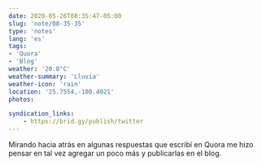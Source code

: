 ```yaml
---
date: 2020-05-26T08:35:47-05:00
slug: 'note/08-35-35'
type: 'notes'
lang: 'es'
tags:
- 'Quora'
- 'Blog'
weather: '20.8°C'
weather-summary: 'Lluvia'
weather-icon: 'rain'
location: '25.7554,-100.4021'
photos:

syndication_links:
    - https://brid.gy/publish/twitter
---
```

Mirando hacia atrás en algunas respuestas que escribí en Quora me hizo pensar en tal vez agregar un poco más y publicarlas en el blog.  